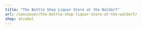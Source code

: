 ```yaml
---
title: "The Bottle Shop Liquor Store at the Waldorf"
url: /vancouver/the-bottle-shop-liquor-store-at-the-waldorf/
shop: alcohol
---
```

